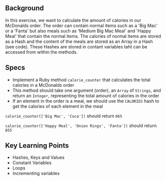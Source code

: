 ## Background

In this exercise, we want to calculate the amount of calories in our McDonalds order. The order can contain normal items such as a 'Big Mac' or a 'Fanta' but also meals such as 'Medium Big Mac Meal' and 'Happy Meal' that contain the normal items. The calories of normal items are stored as a Hash and the content of the meals are stored as an Array in a Hash (see code). These Hashes are stored in contant variables taht can be accessed from within the methods.

## Specs

- Implement a Ruby method `calorie_counter` that calculates the total calories in a McDonalds order
- This method should take one argument (order), an `Array` of `Strings`, and return an `Integer`, representing the total amount of calories in the order
- If an element in the order is a meal, we should use the `CALORIES` hash to get the calories of each element in the meal

`calorie_counter(['Big Mac', 'Coca'])` should return `665`

`calorie_counter(['Happy Meal', 'Onion Rings', 'Fanta'])` should return `855`

## Key Learning Points

- Hashes, Keys and Values
- Constant Variables
- Loops
- Incrementing variables
